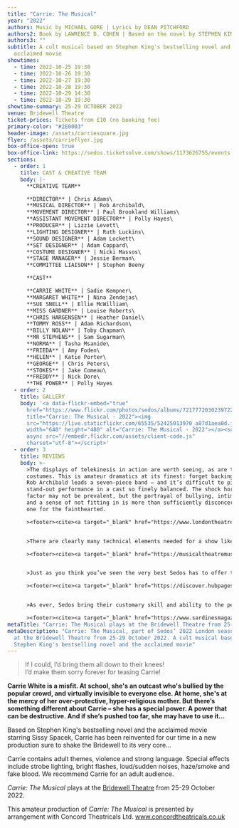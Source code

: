 ```yaml
---
title: "Carrie: The Musical"
year: "2022"
authors: Music by MICHAEL GORE | Lyrics by DEAN PITCHFORD
authors2: Book by LAWRENCE D. COHEN | Based on the novel by STEPHEN KING
authors3: ""
subtitle: A cult musical based on Stephen King's bestselling novel and the
  acclaimed movie
showtimes:
  - time: 2022-10-25 19:30
  - time: 2022-10-26 19:30
  - time: 2022-10-27 19:30
  - time: 2022-10-28 19:30
  - time: 2022-10-29 14:30
  - time: 2022-10-29 19:30
showtime-summary: 25-29 OCTOBER 2022
venue: Bridewell Theatre
ticket-prices: Tickets from £10 (no booking fee)
primary-color: "#2E0003"
header-image: /assets/carriesquare.jpg
flyer: /assets/carrieflyer.jpg
box-office-open: true
box-office-link: https://sedos.ticketsolve.com/shows/1173626755/events
sections:
  - order: 1
    title: CAST & CREATIVE TEAM
    body: |-
      **CREATIVE TEAM**

      **DIRECTOR** | Chris Adams\
      **MUSICAL DIRECTOR** | Rob Archibald\
      **MOVEMENT DIRECTOR** | Paul Brookland Williams\
      **ASSISTANT MOVEMENT DIRECTOR** | Polly Hayes\
      **PRODUCER** | Lizzie Levett\
      **LIGHTING DESIGNER** | Ruth Luckins\
      **SOUND DESIGNER** | Adam Lockett\
      **SET DESIGNER** | Adam Coppard\
      **COSTUME DESIGNER** | Nicki Massos\
      **STAGE MANAGER** | Jessie Berman\
      **COMMITTEE LIAISON** | Stephen Beeny

      **CAST**

      **CARRIE WHITE** | Sadie Kempner\
      **MARGARET WHITE** | Nina Zendejas\
      **SUE SNELL** | Ellie McWilliam\
      **MISS GARDNER** | Louise Roberts\
      **CHRIS HARGENSEN** | Heather Daniel\
      **TOMMY ROSS** | Adam Richardson\
      **BILLY NOLAN** | Toby Chapman\
      **MR STEPHENS** | Sam Sugarman\
      **NORMA** | Tasha Msanide\
      **FRIEDA** | Amy Foden\
      **HELEN** | Katie Porter\
      **GEORGE** | Chris Peters\
      **STOKES** | Jake Comeau\
      **FREDDY** | Nick Dore\
      **THE POWER** | Polly Hayes
  - order: 2
    title: GALLERY
    body: '<a data-flickr-embed="true"
      href="https://www.flickr.com/photos/sedos/albums/72177720302397228"
      title="Carrie: The Musical - 2022"><img
      src="https://live.staticflickr.com/65535/52425013970_a87d1aea0d.jpg"
      width="640" height="480" alt="Carrie: The Musical - 2022"></a><script
      async src="//embedr.flickr.com/assets/client-code.js"
      charset="utf-8"></script>'
  - order: 3
    title: REVIEWS
    body: >-
      >The displays of telekinesis in action are worth seeing, as are the prom
      costumes. This is amateur dramatics at its finest: forget backing tracks –
      Rob Archibald leads a seven-piece band – and it’s difficult to pick a
      stand-out performance in a cast so finely balanced. The shock horror
      factor may not be prevalent, but the portrayal of bullying, intimidation
      and a sense of not fitting in is more than sufficiently disconcerting. Not
      one for the fainthearted.

      ><footer><cite><a target="_blank" href="https://www.londontheatre1.com/reviews/carrie-the-musical-bridewell-theatre/">Carrie: The Musical, 2022, London Theatre 1 (****)</a></cite></footer>


      >There are clearly many technical elements needed for a show like Carrie in order to display her telekinesis and whilst I do not want to give any spoilers away Sedos interpretation of this was exceptional. It meant that Carrie’s moments where her telekinesis flared up were some of my highlights of the show. I must commend Chris Adams and Paul Brookland Williams (director and movement director) for the courage to take this route as well as Polly Hayes for her vital part in it. Other elements such as flashing lights and windows slamming shut were all well thought out and timed well to add to the suspense of the show. Once again Sedos have presented a rarely performed musical to a wider audience and judging from the sell out audiences I was not the only one excited by this. With a talented cast and a strong direction for the piece Sedos have once again presented a show that I would urge people to see….. if it wasn’t sold out already!

      ><footer><cite><a target="_blank" href="https://musicaltheatremusings.co.uk/carrie">Carrie: The Musical, 2022, Musical Theatre Musings</a></cite></footer>


      >Just as you think you’ve seen the very best Sedos has to offer they give us something even better. It’s a good musical but Sedos has turned it into something extraordinary. Brilliant! The audience were gripped from the opening moment to the final curtain calls.

      ><footer><cite><a target="_blank" href="https://discover.hubpages.com/entertainment/Carrie-The-Musical-A-Sedos-Production-at-the-Bridewell-Theatre-London">Carrie: The Musical, 2022, Hub Pages</a></cite></footer>


      >As ever, Sedos bring their customary skill and ability to the performance, the ensemble songs in particular being tightly controlled, crisply delivered and well sung, with excellent work from Movement Director Paul Brookland Williams.

      ><footer><cite><a target="_blank" href="https://www.sardinesmagazine.co.uk/review/carrie-the-musical">Carrie: The Musical, 2022, Sardines (****)</a></cite></footer>
metaTitle: "Carrie: The Musical plays at the Bridewell Theatre from 25-29 October 2022"
metaDescription: "Carrie: The Musical, part of Sedos’ 2022 London season, plays
  at the Bridewell Theatre from 25-29 October 2022. A cult musical based on
  Stephen King's bestselling novel and the acclaimed movie"
---
```

> If I could, I’d bring them all down to their knees!\
> I’d make them sorry forever for teasing Carrie!

**Carrie White is a misfit. At school, she's an outcast who's bullied by the popular crowd, and virtually invisible to everyone else. At home, she's at the mercy of her over-protective, hyper-religious mother. But there’s something different about Carrie – she has a special power. A power that can be destructive. And if she’s pushed too far, she may have to use it…**

Based on Stephen King's bestselling novel and the acclaimed movie starring Sissy Spacek, Carrie has been reinvented for our time in a new production sure to shake the Bridewell to its very core...

Carrie contains adult themes, violence and strong language. Special effects include strobe lighting, bright flashes, loud/sudden noises, haze/smoke and fake blood. We recommend Carrie for an adult audience.

*Carrie: The Musical* plays at the [Bridewell Theatre](https://sedos.co.uk/venues/bridewell) from 25-29 October 2022.

This amateur production of *Carrie: The Musical* is presented by arrangement with Concord Theatricals Ltd. www.concordtheatricals.co.uk
